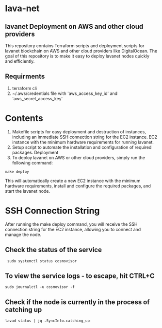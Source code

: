 # lava-net

## lavanet Deployment on AWS and other cloud providers

This repository contains Terraform scripts and deployment scripts for lavanet blockchain on AWS and other cloud providers like DigitalOcean. The goal of this repository is to make it easy to deploy lavanet nodes quickly and efficiently.

## Requirments

1. terraform cli
2. ~/.aws/credentials file with 'aws_access_key_id' and 'aws_secret_access_key'

# Contents

1. Makefile scripts for easy deployment and destruction of instances, including an immediate SSH connection string for the EC2 instance.
   EC2 instance with the minimum hardware requirements for running lavanet.
2. Setup script to automate the installation and configuration of required packages.
   Deployment
3. To deploy lavanet on AWS or other cloud providers, simply run the following command:

```
make deploy
```

This will automatically create a new EC2 instance with the minimum hardware requirements, install and configure the required packages, and start the lavanet node.

# SSH Connection String

After running the make deploy command, you will receive the SSH connection string for the EC2 instance, allowing you to connect and manage the node.

## Check the status of the service

```
 sudo systemctl status cosmovisor
```

## To view the service logs - to escape, hit CTRL+C

```
sudo journalctl -u cosmovisor -f
```

## Check if the node is currently in the process of catching up

```
lavad status | jq .SyncInfo.catching_up
```
